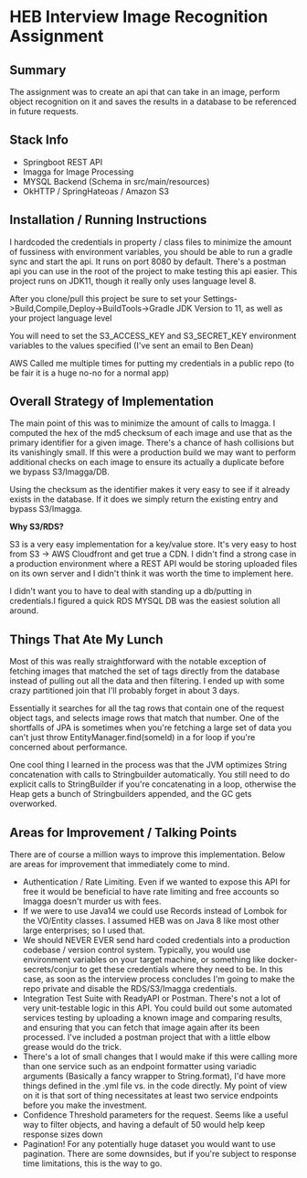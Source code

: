 # HEB Interview Image Recognition Assignment
## Summary
The assignment was to create an api that can take in an image, perform object recognition on it
and saves the results in a database to be referenced in future requests.

## Stack Info
- Springboot REST API
- Imagga for Image Processing
- MYSQL Backend (Schema in src/main/resources)
- OkHTTP / SpringHateoas / Amazon S3

## Installation / Running Instructions
I hardcoded the credentials in property / class files to minimize the amount of fussiness
with environment variables, you should be able to run a gradle sync and start the api. 
It runs on port 8080 by default. There's a postman api you can use in the root of the project
to make testing this api easier. This project runs on JDK11, though it really only uses language
level 8. 

After you clone/pull this project be sure to set your
Settings->Build,Compile,Deploy->BuildTools->Gradle JDK Version to 11, 
as well as your project language level

You will need to set the S3_ACCESS_KEY and S3_SECRET_KEY environment variables to the values specified 
(I've sent an email to Ben Dean)

AWS Called me multiple times for putting my credentials in a public repo (to be fair it is a huge no-no for a normal app)
## Overall Strategy of Implementation
The main point of this was to minimize the amount of calls to Imagga. I computed the hex of the md5
checksum of each image and use that as the primary identifier for a given image. There's a chance of 
hash collisions but its vanishingly small. If this were a production build we may want to perform additional
checks on each image to ensure its actually a duplicate before we bypass S3/Imagga/DB.

Using the checksum as the identifier makes it very easy to see if it already exists in the database. If it 
does we simply return the existing entry and bypass S3/Imagga. 

**Why S3/RDS?**

S3 is a very easy implementation for a key/value store. It's very easy to host from S3 -> AWS Cloudfront and 
get true a CDN. I didn't find a strong case in a production environment where a REST API would be storing uploaded
files on its own server and I didn't think it was worth the time to implement here.

I didn't want you to have to deal with standing up a db/putting in credentials.I figured a quick RDS MYSQL
DB was the easiest solution all around.

## Things That Ate My Lunch

Most of this was really straightforward with the notable exception of fetching images that matched the set of tags
directly from the database instead of pulling out all the data and then filtering. I ended up with some crazy partitioned
join that I'll probably forget in about 3 days. 

Essentially it searches for all the tag rows that contain one of the request
object tags, and selects image rows that match that number. One of the shortfalls of JPA is sometimes when you're fetching
a large set of data you can't just throw EntityManager.find(someId) in a for loop if you're concerned about performance.

One cool thing I learned in the process was that the JVM optimizes String concatenation with calls to Stringbuilder automatically.
You still need to do explicit calls to StringBuilder if you're concatenating in a loop, otherwise the Heap gets a bunch of Stringbuilders appended,
and the GC gets overworked.

## Areas for Improvement / Talking Points
There are of course a million ways to improve this implementation. Below are areas for improvement
that immediately come to mind. 

- Authentication / Rate Limiting. Even if we wanted to expose this API for free it would be beneficial
to have rate limiting and free accounts so Imagga doesn't murder us with fees.
- If we were to use Java14 we could use Records instead of Lombok for the VO/Entity classes. I assumed HEB was on Java 8
  like most other large enterprises; so I used that. 
- We should NEVER EVER send hard coded credentials into a production codebase / version control system. 
Typically, you would use environment variables on your target machine, or something like docker-secrets/conjur
  to get these credentials where they need to be. In this case, as soon as the interview process concludes
  I'm going to make the repo private and disable the RDS/S3/Imagga credentials.
- Integration Test Suite with ReadyAPI or Postman. There's not a lot of very unit-testable logic in this API. 
  You could build out some automated services testing by uploading a known image and comparing results, and ensuring
  that you can fetch that image again after its been processed. I've included a postman project that with a little elbow 
  grease would do the trick. 
- There's a lot of small changes that I would make if this were calling more than one service such as an endpoint
formatter using variadic arguments (Basically a fancy wrapper to String.format), I'd have more things defined in the .yml
  file vs. in the code directly. My point of view on it is that sort of thing necessitates at least two service endpoints
  before you make the investment.
- Confidence Threshold parameters for the request. Seems like a useful way to filter objects, and having a default of 50
would help keep response sizes down
- Pagination! For any potentially huge dataset you would want to use pagination. There are some downsides, but if you're subject
to response time limitations, this is the way to go.